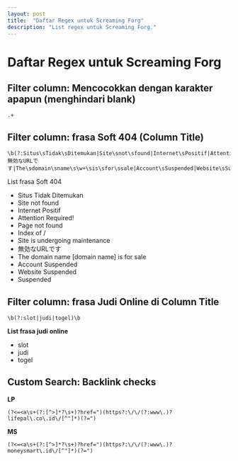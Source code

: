 ```yaml
---
layout: post
title:  "Daftar Regex untuk Screaming Forg"
description: "List regex untuk Screaming Forg."
---
```


# Daftar Regex untuk Screaming Forg 
## **Filter column: Mencocokkan dengan karakter apapun (menghindari blank)**
```
.+
```
## **Filter column: frasa Soft 404 (Column Title)**
```
\b(?:Situs\sTidak\sDitemukan|Site\snot\sfound|Internet\sPositif|Attention\sRequired!|Page\snot\sfound|Index\sof|Site\sis\sundergoing\smaintenance|無効なURLです|The\sdomain\sname\s\w+\sis\sfor\ssale|Account\sSuspended|Website\sSuspended|Suspended)\b
```
List frasa Soft 404
- Situs Tidak Ditemukan
- Site not found
- Internet Positif
- Attention Required!
- Page not found
- Index of /
- Site is undergoing maintenance
- 無効なURLです 
- The domain name [domain name] is for sale
- Account Suspended
- Website Suspended
- Suspended
   
## **Filter column: frasa Judi Online di Column Title**
```
\b(?:slot|judi|togel)\b
```
**List frasa judi online**
- slot
- judi
- togel
   
## **Custom Search: Backlink checks**
**LP**
```
(?<=<a\s+(?:[^>]*?\s+)?href=")(https?:\/\/(?:www\.)?lifepal\.co\.id\/[^"]*)(?=")
```
**MS**
```
(?<=<a\s+(?:[^>]*?\s+)?href=")(https?:\/\/(?:www\.)?moneysmart\.id\/[^"]*)(?=")
```
